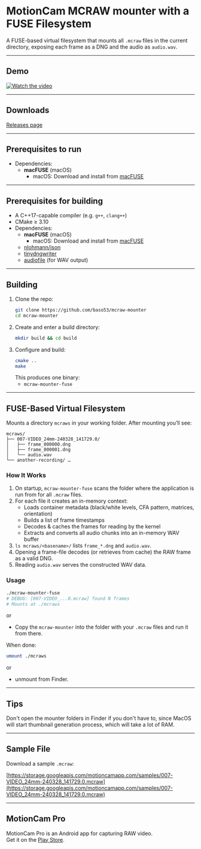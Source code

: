 # MotionCam MCRAW mounter with a FUSE Filesystem

A FUSE-based virtual filesystem that mounts all `.mcraw` files in the current directory, exposing each frame as a DNG and the audio as `audio.wav`.

---

## Demo

[![Watch the video](https://img.youtube.com/vi/1JCld9Bp7mw/0.jpg)](https://www.youtube.com/watch?v=1JCld9Bp7mw)

---

## Downloads

[Releases page](https://github.com/baso53/mcraw-mounter/releases)  

---

## Prerequisites to run

- Dependencies:
  - **macFUSE** (macOS)  
    - macOS: Download and install from [macFUSE](https://osxfuse.github.io/)  

---

## Prerequisites for building

- A C++17-capable compiler (e.g. `g++`, `clang++`)  
- CMake ≥ 3.10
- Dependencies:
  - **macFUSE** (macOS)  
    - macOS: Download and install from [macFUSE](https://osxfuse.github.io/)  
  - [nlohmann/json](https://github.com/nlohmann/json)  
  - [tinydngwriter](https://github.com/syoyo/tinydng)  
  - [audiofile](https://github.com/adamstark/AudioFile) (for WAV output)  

---

## Building

1. Clone the repo:
   ```bash
   git clone https://github.com/baso53/mcraw-mounter
   cd mcraw-mounter
   ```
2. Create and enter a build directory:
   ```bash
   mkdir build && cd build
   ```
3. Configure and build:
   ```bash
   cmake ..
   make
   ```
   This produces one binary:
   - `mcraw-mounter-fuse`

---

## FUSE-Based Virtual Filesystem

Mounts a directory `mcraws` in your working folder. After mounting you’ll see:

```
mcraws/
├── 007-VIDEO_24mm-240328_141729.0/
│   ├── frame_000000.dng
│   ├── frame_000001.dng
│   └── audio.wav
└── another-recording/ …
```

### How It Works

1. On startup, `mcraw-mounter-fuse` scans the folder where the application is run from for all `.mcraw` files.  
2. For each file it creates an in-memory context:
   - Loads container metadata (black/white levels, CFA pattern, matrices, orientation)  
   - Builds a list of frame timestamps  
   - Decodes & caches the frames for reading by the kernel
   - Extracts and converts all audio chunks into an in-memory WAV buffer  
3. `ls mcraws/<basename>/` lists `frame_*.dng` and `audio.wav`.  
4. Opening a frame-file decodes (or retrieves from cache) the RAW frame as a valid DNG. 
5. Reading `audio.wav` serves the constructed WAV data.

### Usage

```bash
./mcraw-mounter-fuse
# DEBUG: [007-VIDEO_...0.mcraw] found N frames
# Mounts at ./mcraws
```

or

- Copy the `mcraw-mounter` into the folder with your `.mcraw` files and run it from there.

When done:
```bash
umount ./mcraws
```

or

- unmount from Finder.


---

## Tips

Don't open the mounter folders in Finder if you don't have to, since MacOS will start thumbnail generation process, which will take a lot of RAM.

---

## Sample File

Download a sample `.mcraw`:

[https://storage.googleapis.com/motioncamapp.com/samples/007-VIDEO_24mm-240328_141729.0.mcraw](https://storage.googleapis.com/motioncamapp.com/samples/007-VIDEO_24mm-240328_141729.0.mcraw)

---

## MotionCam Pro

MotionCam Pro is an Android app for capturing RAW video.  
Get it on the [Play Store](https://play.google.com/store/apps/details?id=com.motioncam.pro&hl=en&gl=US).

